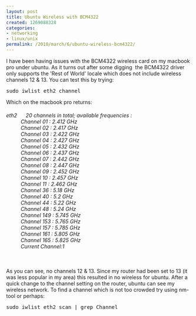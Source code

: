 ```yaml
---
layout: post
title: Ubuntu Wireless with BCM4322
created: 1269088328
categories:
- networking
- linux/unix
permalink: /2010/march/6/ubuntu-wireless-bcm4322/
---
```

<p>I have been having issues with the BCM4322 wireless card on my macbook pro under ubuntu. As it turns out after some digging&nbsp; the BCM4322 driver only supports the 'Rest of World' locale which does not include wireless channels 12 &amp; 13. You can test this by trying:</p>
<pre>
sudo iwlist eth2 channel
</pre>
<p>Which on the macbook pro returns:</p>
<h6><em>eth2&nbsp;&nbsp;&nbsp;&nbsp;&nbsp; 20 channels in total; available frequencies :<br />
&nbsp;&nbsp;&nbsp;&nbsp;&nbsp;&nbsp;&nbsp;&nbsp;&nbsp; Channel 01 : 2.412 GHz<br />
&nbsp;&nbsp;&nbsp;&nbsp;&nbsp;&nbsp;&nbsp;&nbsp;&nbsp; Channel 02 : 2.417 GHz<br />
&nbsp;&nbsp;&nbsp;&nbsp;&nbsp;&nbsp;&nbsp;&nbsp;&nbsp; Channel 03 : 2.422 GHz<br />
&nbsp;&nbsp;&nbsp;&nbsp;&nbsp;&nbsp;&nbsp;&nbsp;&nbsp; Channel 04 : 2.427 GHz<br />
&nbsp;&nbsp;&nbsp;&nbsp;&nbsp;&nbsp;&nbsp;&nbsp;&nbsp; Channel 05 : 2.432 GHz<br />
&nbsp;&nbsp;&nbsp;&nbsp;&nbsp;&nbsp;&nbsp;&nbsp;&nbsp; Channel 06 : 2.437 GHz<br />
&nbsp;&nbsp;&nbsp;&nbsp;&nbsp;&nbsp;&nbsp;&nbsp;&nbsp; Channel 07 : 2.442 GHz<br />
&nbsp;&nbsp;&nbsp;&nbsp;&nbsp;&nbsp;&nbsp;&nbsp;&nbsp; Channel 08 : 2.447 GHz<br />
&nbsp;&nbsp;&nbsp;&nbsp;&nbsp;&nbsp;&nbsp;&nbsp;&nbsp; Channel 09 : 2.452 GHz<br />
&nbsp;&nbsp;&nbsp;&nbsp;&nbsp;&nbsp;&nbsp;&nbsp;&nbsp; Channel 10 : 2.457 GHz<br />
&nbsp;&nbsp;&nbsp;&nbsp;&nbsp;&nbsp;&nbsp;&nbsp;&nbsp; Channel 11 : 2.462 GHz<br />
&nbsp;&nbsp;&nbsp;&nbsp;&nbsp;&nbsp;&nbsp;&nbsp;&nbsp; Channel 36 : 5.18 GHz<br />
&nbsp;&nbsp;&nbsp;&nbsp;&nbsp;&nbsp;&nbsp;&nbsp;&nbsp; Channel 40 : 5.2 GHz<br />
&nbsp;&nbsp;&nbsp;&nbsp;&nbsp;&nbsp;&nbsp;&nbsp;&nbsp; Channel 44 : 5.22 GHz<br />
&nbsp;&nbsp;&nbsp;&nbsp;&nbsp;&nbsp;&nbsp;&nbsp;&nbsp; Channel 48 : 5.24 GHz<br />
&nbsp;&nbsp;&nbsp;&nbsp;&nbsp;&nbsp;&nbsp;&nbsp;&nbsp; Channel 149 : 5.745 GHz<br />
&nbsp;&nbsp;&nbsp;&nbsp;&nbsp;&nbsp;&nbsp;&nbsp;&nbsp; Channel 153 : 5.765 GHz<br />
&nbsp;&nbsp;&nbsp;&nbsp;&nbsp;&nbsp;&nbsp;&nbsp;&nbsp; Channel 157 : 5.785 GHz<br />
&nbsp;&nbsp;&nbsp;&nbsp;&nbsp;&nbsp;&nbsp;&nbsp;&nbsp; Channel 161 : 5.805 GHz<br />
&nbsp;&nbsp;&nbsp;&nbsp;&nbsp;&nbsp;&nbsp;&nbsp;&nbsp; Channel 165 : 5.825 GHz<br />
&nbsp;&nbsp;&nbsp;&nbsp;&nbsp;&nbsp;&nbsp;&nbsp;&nbsp; Current Channel:1<br />
<br type="_moz" />
</em></h6>
<p>As you can see, no channels 12 &amp; 13. Since my router had been set to 13 (it was less popular in my area) this resulted in no wireless for ubuntu. After a quick change to the channel setting on the router, ubuntu can see my wireless network. To find a channel which is not too crowded try using nm-tool or perhaps:</p>
<pre>
sudo iwlist eth2 scan | grep Channel
</pre>
<p>&nbsp;</p>
